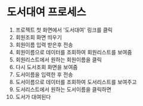 # 도서대여 프로세스
1. 프로젝트 첫 화면에서 '도서대여' 링크를 클릭
2. 회원조회 화면 띄우기
3. 회원이름 입력 받은후 전송
4. 회원이름으로 데이터를 조회하여 회원리스트를 보여줌
5. 회원리스트에서 원하는 회원이름을 클릭
6. 다시 도서조회 화면을 보여줌
7. 도서이름을 입력한 후 전송
8. 도서이름으로 데이터를 조회하여 도서리스트를 보여주고
9. 도서리스트에서 원하는 도서이름을 클릭하면 
10. 도서가 대여된다